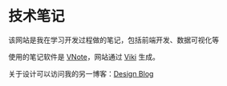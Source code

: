 # 技术笔记

该网站是我在学习开发过程做的笔记，包括前端开发、数据可视化等

使用的笔记软件是 [VNote](https://tamlok.gitee.io/vnote/zh_cn/)，网站通过 [Viki](https://tamlok.github.io/viki/zh_cn/) 生成。

关于设计可以访问我的另一博客：[Design Blog](http://binbindesign.gitee.io/)